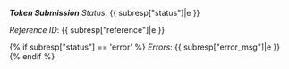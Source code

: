 __*Token Submission*__
*Status*: {{ subresp["status"]|e }}

*Reference ID*: {{ subresp["reference"]|e }}

{% if subresp["status"] == 'error' %}
*Errors*: {{ subresp["error_msg"]|e }}
{% endif %}